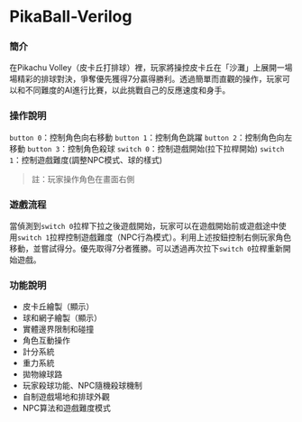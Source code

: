 # PikaBall-Verilog
### 簡介
在Pikachu Volley（皮卡丘打排球）裡，玩家將操控皮卡丘在「沙灘」上展開一場場精彩的排球對決，爭奪優先獲得7分贏得勝利。透過簡單而直觀的操作，玩家可以和不同難度的AI進行比賽，以此挑戰自己的反應速度和身手。

### 操作說明
`button 0`：控制角色向右移動
`button 1`：控制角色跳躍
`button 2`：控制角色向左移動
`button 3`：控制角色殺球
`switch 0`：控制遊戲開始(拉下拉桿開始)
`switch 1`：控制遊戲難度(調整NPC模式、球的樣式)
> 註：玩家操作角色在畫面右側

### 遊戲流程
當偵測到`switch 0`拉桿下拉之後遊戲開始，玩家可以在遊戲開始前或遊戲途中使用`switch 1`拉桿控制遊戲難度（NPC行為模式）。利用上述按鈕控制右側玩家角色移動，並嘗試得分。優先取得7分者獲勝。可以透過再次拉下`switch 0`拉桿重新開始遊戲。

### 功能說明
* 皮卡丘繪製（顯示）
* 球和網子繪製（顯示）
* 實體邊界限制和碰撞
* 角色互動操作
* 計分系統
* 重力系統
* 拋物線球路
* 玩家殺球功能、NPC隨機殺球機制
* 自制遊戲場地和排球外觀
* NPC算法和遊戲難度模式
